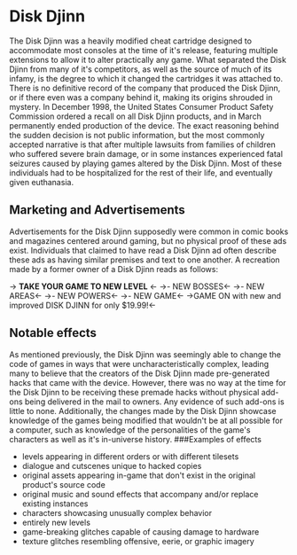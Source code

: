 # Disk Djinn
The Disk Djinn was a heavily modified cheat cartridge designed to accommodate most consoles at the time of it's release, featuring multiple extensions to allow it to alter practically any game. What separated the Disk Djinn from many of it's competitors, as well as the source of much of its infamy, is the degree to which it changed the cartridges it was attached to.  There is no definitive record of the company that produced the Disk Djinn, or if there even was a company behind it, making its origins shrouded in mystery. In December 1998, the United States Consumer Product Safety Commission ordered a recall on all Disk Djinn products, and in March permanently ended production of the device. The exact reasoning behind the sudden decision is not public information, but the most commonly accepted narrative is that after multiple lawsuits from families of children who suffered severe brain damage, or in some instances experienced fatal seizures caused by playing games altered by the Disk Djinn. Most of these individuals had to be hospitalized for the rest of their life, and eventually given euthanasia. 

## Marketing and Advertisements
Advertisements for the Disk Djinn supposedly were common in comic books and magazines centered around gaming, but no physical proof of these ads exist. Individuals that claimed to have read a Disk Djinn ad often describe these ads as having similar premises and text to one another. A recreation made by a former owner of a Disk Djinn reads as follows:

-> **TAKE YOUR GAME TO NEW LEVEL** <-
->- NEW BOSSES<-
->- NEW AREAS<-
->- NEW POWERS<-
->- NEW GAME<-
->GAME ON with new and improved DISK DJINN for only $19.99!<-

## Notable effects
As mentioned previously, the Disk Djinn was seemingly able to change the code of games in ways that were uncharacteristically complex, leading many to believe that the creators of the Disk Djinn made pre-generated hacks that came with the device. However, there was no way at the time for the Disk Djinn to be receiving these premade hacks without physical add-ons being delivered in the mail to owners. Any evidence of such add-ons is little to none. Additionally, the changes made by the Disk Djinn showcase knowledge of the games being modified that wouldn't be at all possible for a computer, such as knowledge of the personalities of the game's characters as well as it's in-universe history. 
###Examples of effects
- levels appearing in different orders or with different tilesets
- dialogue and cutscenes unique to hacked copies
- original assets appearing in-game that don't exist in the original product's source code
- original music and sound effects that accompany and/or replace existing instances
- characters showcasing unusually complex behavior
- entirely new levels
- game-breaking glitches capable of causing damage to hardware
- texture glitches resembling offensive, eerie, or graphic imagery
